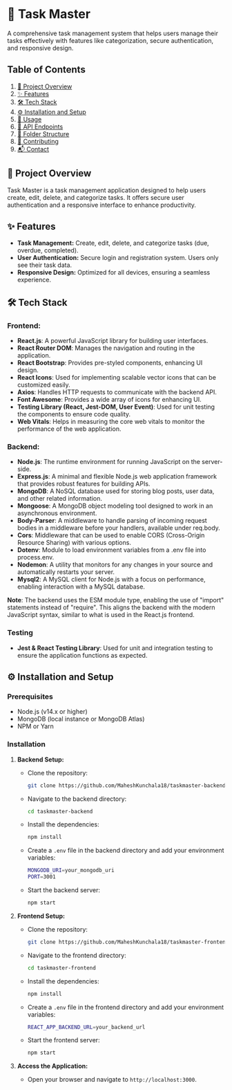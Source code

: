 # 📝 **Task Master**

A comprehensive task management system that helps users manage their tasks effectively with features like categorization, secure authentication, and responsive design.

## **Table of Contents**

1. [📄 Project Overview](#📄-project-overview)
2. [✨ Features](#✨-features)
3. [🛠 Tech Stack](#🛠-tech-stack)
4. [⚙️ Installation and Setup](#installation-and-setup)
5. [🚀 Usage](#🚀-usage)
6. [🔗 API Endpoints](#🔗-api-endpoints)
7. [📂 Folder Structure](#📂-folder-structure)
8. [🤝 Contributing](#🤝-contributing)
9. [📬 Contact](#📬-contact)


## 📄 **Project Overview**

Task Master is a task management application designed to help users create, edit, delete, and categorize tasks. It offers secure user authentication and a responsive interface to enhance productivity.

## ✨ **Features**
- **Task Management:** Create, edit, delete, and categorize tasks (due, overdue, completed).
- **User Authentication:** Secure login and registration system. Users only see their task data.
- **Responsive Design:** Optimized for all devices, ensuring a seamless experience.

## 🛠 **Tech Stack**

### Frontend:

- **React.js**: A powerful JavaScript library for building user interfaces.
- **React Router DOM**: Manages the navigation and routing in the application.
- **React Bootstrap**: Provides pre-styled components, enhancing UI design.
- **React Icons**: Used for implementing scalable vector icons that can be customized easily.
- **Axios**: Handles HTTP requests to communicate with the backend API.
- **Font Awesome**: Provides a wide array of icons for enhancing UI.
- **Testing Library (React, Jest-DOM, User Event)**: Used for unit testing the components to ensure code quality.
- **Web Vitals**: Helps in measuring the core web vitals to monitor the performance of the web application.

### Backend:

- **Node.js**: The runtime environment for running JavaScript on the server-side.
- **Express.js**: A minimal and flexible Node.js web application framework that provides robust features for building APIs.
- **MongoDB**: A NoSQL database used for storing blog posts, user data, and other related information.
- **Mongoose**: A MongoDB object modeling tool designed to work in an asynchronous environment.
- **Body-Parser**: A middleware to handle parsing of incoming request bodies in a middleware before your handlers, available under req.body.
- **Cors**: Middleware that can be used to enable CORS (Cross-Origin Resource Sharing) with various options.
- **Dotenv**: Module to load environment variables from a .env file into process.env.
- **Nodemon**: A utility that monitors for any changes in your source and automatically restarts your server.
- **Mysql2**: A MySQL client for Node.js with a focus on performance, enabling interaction with a MySQL database.

**Note**: The backend uses the ESM module type, enabling the use of "import" statements instead of "require". This aligns the backend with the modern JavaScript syntax, similar to what is used in the React.js frontend.


### Testing

- **Jest & React Testing Library**: Used for unit and integration testing to ensure the application functions as expected.


## ⚙️ **Installation and Setup**

### **Prerequisites**

- Node.js (v14.x or higher)
- MongoDB (local instance or MongoDB Atlas)
- NPM or Yarn

### **Installation**

1. **Backend Setup:**
   - Clone the repository:
     ```bash
     git clone https://github.com/MaheshKunchala18/taskmaster-backend
     ```
   - Navigate to the backend directory:
     ```bash
     cd taskmaster-backend
     ```
   - Install the dependencies:
     ```bash
     npm install
     ```
   - Create a `.env` file in the backend directory and add your environment variables:
     ```bash
     MONGODB_URI=your_mongodb_uri
     PORT=3001
     ```
   - Start the backend server:
     ```bash
     npm start
     ```

2. **Frontend Setup:**
   - Clone the repository:
     ```bash
     git clone https://github.com/MaheshKunchala18/taskmaster-frontend
     ```
   - Navigate to the frontend directory:
     ```bash
     cd taskmaster-frontend
     ```
   - Install the dependencies:
     ```bash
     npm install
     ```
   - Create a `.env` file in the frontend directory and add your environment variables:
     ```bash
     REACT_APP_BACKEND_URL=your_backend_url
     ```
   - Start the frontend server:
     ```bash
     npm start
     ```

3. **Access the Application:**
   - Open your browser and navigate to `http://localhost:3000`.